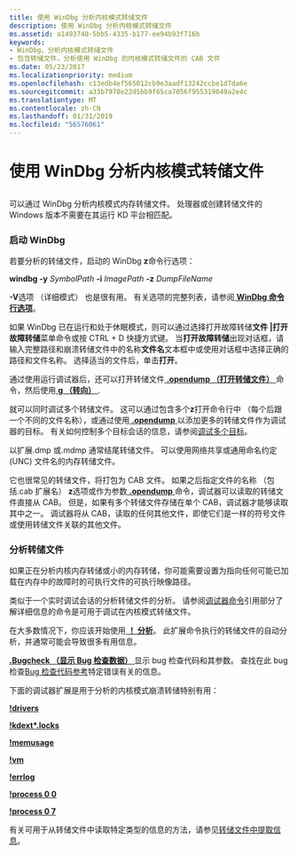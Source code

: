 ```yaml
---
title: 使用 WinDbg 分析内核模式转储文件
description: 使用 WinDbg 分析内核模式转储文件
ms.assetid: a1493740-5bb5-4335-b177-ee94b93f716b
keywords:
- WinDbg，分析内核模式转储文件
- 包含转储文件，分析使用 WinDbg 的内核模式转储文件的 CAB 文件
ms.date: 05/23/2017
ms.localizationpriority: medium
ms.openlocfilehash: c13edb4ef565012cb9e3aadf13242ccbe1d7da6e
ms.sourcegitcommit: a33b7978e22d5bb9f65ca7056f955319049a2e4c
ms.translationtype: MT
ms.contentlocale: zh-CN
ms.lasthandoff: 01/31/2019
ms.locfileid: "56576061"
---
```

# <a name="analyzing-a-kernel-mode-dump-file-with-windbg"></a>使用 WinDbg 分析内核模式转储文件


## <span id="ddk_analyzing_a_kernel_mode_dump_file_with_windbg_dbg"></span><span id="DDK_ANALYZING_A_KERNEL_MODE_DUMP_FILE_WITH_WINDBG_DBG"></span>


可以通过 WinDbg 分析内核模式内存转储文件。 处理器或创建转储文件的 Windows 版本不需要在其运行 KD 平台相匹配。

### <a name="span-idstartingwindbgspanspan-idstartingwindbgspanstarting-windbg"></a><span id="starting_windbg"></span><span id="STARTING_WINDBG"></span>启动 WinDbg

若要分析的转储文件，启动的 WinDbg **z**命令行选项：

**windbg -y** *SymbolPath* **-i** *ImagePath* **-z** *DumpFileName*

**-V**选项 （详细模式） 也是很有用。 有关选项的完整列表，请参阅[ **WinDbg 命令行选项**](windbg-command-line-options.md)。

如果 WinDbg 已在运行和处于休眠模式，则可以通过选择打开故障转储**文件 |打开故障转储**菜单命令或按 CTRL + D 快捷方式键。 当**打开故障转储**出现对话框，请输入完整路径和崩溃转储文件中的名称**文件名**文本框中或使用对话框中选择正确的路径和文件名称。 选择适当的文件后，单击**打开**。

通过使用运行调试器后，还可以打开转储文件[ **.opendump （打开转储文件）** ](-opendump--open-dump-file-.md)命令，然后使用[ **g （转向）** ](g--go-.md).

就可以同时调试多个转储文件。 这可以通过包含多个**z**打开命令行中 （每个后跟一个不同的文件名称），或通过使用[ **.opendump** ](-opendump--open-dump-file-.md)以添加更多的转储文件作为调试器的目标。 有关如何控制多个目标会话的信息，请参阅[调试多个目标](debugging-multiple-targets.md)。

以扩展.dmp 或.mdmp 通常结尾转储文件。 可以使用网络共享或通用命名约定 (UNC) 文件名的内存转储文件。

它也很常见的转储文件，将打包为 CAB 文件。 如果之后指定文件的名称 （包括.cab 扩展名） **z**选项或作为参数[ **.opendump** ](-opendump--open-dump-file-.md)命令，调试器可以读取的转储文件直接从 CAB。 但是，如果有多个转储文件存储在单个 CAB，调试器才能够读取其中之一。 调试器将从 CAB，读取的任何其他文件，即使它们是一样的符号文件或使用转储文件关联的其他文件。

### <a name="span-idanalyzingthedumpfilespanspan-idanalyzingthedumpfilespananalyzing-the-dump-file"></a><span id="analyzing_the_dump_file"></span><span id="ANALYZING_THE_DUMP_FILE"></span>分析转储文件

如果正在分析内核内存转储或小的内存转储，你可能需要设置为指向任何可能已加载在内存中的故障时的可执行文件的可执行映像路径。

类似于一个实时调试会话的分析转储文件的分析。 请参阅[调试器命令](debugger-commands.md)引用部分了解详细信息的命令是可用于调试在内核模式转储文件。

在大多数情况下，你应该开始使用[ **！ 分析**](-analyze.md)。 此扩展命令执行的转储文件的自动分析，并通常可能会导致很多有用信息。

[ **.Bugcheck （显示 Bug 检查数据）** ](-bugcheck--display-bug-check-data-.md)显示 bug 检查代码和其参数。 查找在此 bug 检查[Bug 检查代码参考](bug-check-code-reference2.md)特定错误有关的信息。

下面的调试器扩展是用于分析的内核模式崩溃转储特别有用：

[**!drivers**](-drivers.md)

[**!kdext\*.locks**](-locks---kdext--locks-.md)

[**!memusage**](-memusage.md)

[**!vm**](-vm.md)

[**!errlog**](-errlog.md)

[**!process 0 0**](-process.md)

[**!process 0 7**](-process.md)

有关可用于从转储文件中读取特定类型的信息的方法，请参见[转储文件中提取信息](extracting-information-from-a-dump-file.md)。

 

 





